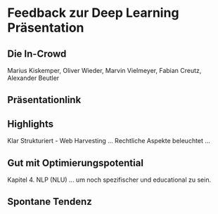 # Feedback zur Deep Learning Präsentation
## Die In-Crowd
Marius Kiskemper, Oliver Wieder, Marvin Vielmeyer, Fabian Creutz, Alexander Beutler
## Präsentationlink

## Highlights
Klar Strukturiert - Web Harvesting ... 
Rechtliche Aspekte beleuchtet ... 


## Gut mit Optimierungspotential
Kapitel 4. NLP (NLU) ... um noch spezifischer und educational zu sein.

## Spontane Tendenz
